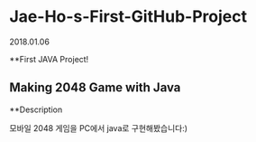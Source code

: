 # Jae-Ho-s-First-GitHub-Project

2018.01.06

**First JAVA Project!

## Making 2048 Game with Java

**Description

모바일 2048 게임을 PC에서 java로 구현해봤습니다:)
